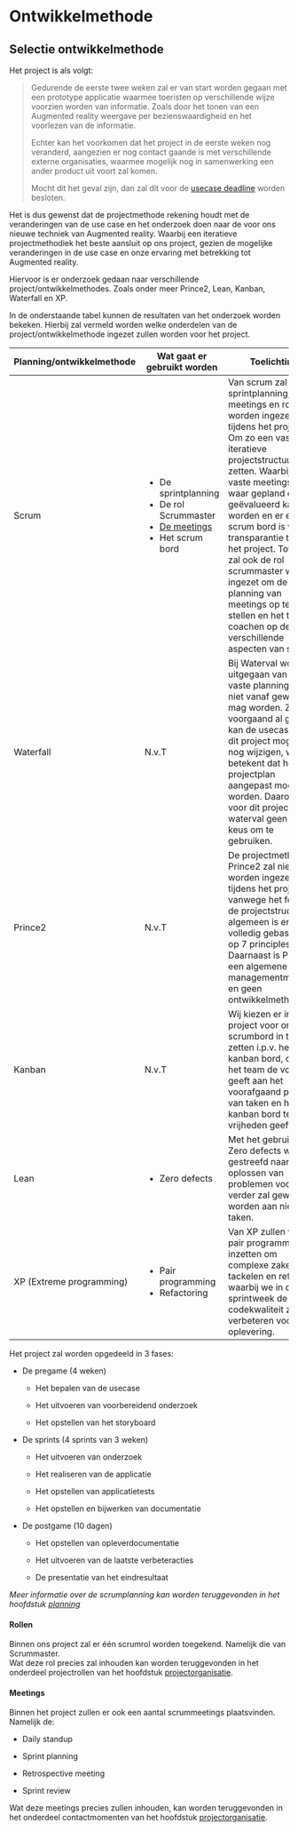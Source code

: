 Ontwikkelmethode
================

## Selectie ontwikkelmethode
Het project is als volgt:
 
> Gedurende de eerste twee weken zal er van start worden gegaan met een prototype applicatie waarmee toeristen op verschillende wijze voorzien worden van informatie. Zoals door het tonen van een Augmented reality weergave per bezienswaardigheid en het voorlezen van de informatie.
>
>Echter kan het voorkomen dat het project in de eerste weken nog veranderd, aangezien er nog contact gaande is met verschillende externe organisaties, waarmee mogelijk nog in samenwerking een ander product uit voort zal komen.
>
>Mocht dit het geval zijn, dan zal dit voor de [usecase deadline](./5.%20planning.md) worden besloten. 

Het is dus gewenst dat de projectmethode rekening houdt met de veranderingen van de use case en het onderzoek doen naar de voor ons nieuwe techniek van Augmented reality. Waarbij een iteratieve projectmethodiek het beste aansluit op ons project, gezien de mogelijke veranderingen in de use case en onze ervaring met betrekking tot Augmented reality.

Hiervoor is er onderzoek gedaan naar verschillende project/ontwikkelmethodes. Zoals onder meer Prince2, Lean, Kanban, Waterfall en XP.

In de onderstaande tabel kunnen de resultaten van het onderzoek worden bekeken. Hierbij zal vermeld worden welke onderdelen van de project/ontwikkelmethode ingezet zullen worden voor het project.

| Planning/ontwikkelmethode | Wat gaat er gebruikt worden | Toelichting |
|---------------------------|-----------------------------|-------------|
| Scrum                     | <ul><li>De sprintplanning </li><li>De rol Scrummaster</li><li>[De meetings](#meeting)</li><li>Het scrum bord</li></ul>                            |  Van scrum zal de sprintplanning, meetings en rollen worden ingezet tijdens het project. Om zo een vaste iteratieve projectstructuur op te zetten. Waarbij er vaste meetings zijn waar gepland en geëvalueerd kan worden en er een scrum bord is voor transparantie tijdens het project. Tot slot zal ook de rol scrummaster worden ingezet om de planning van meetings op te stellen en het team te coachen op de verschillende aspecten van scrum       |
| Waterfall                 | N.v.T                            | Bij Waterval wordt er uitgegaan van een vaste planning waar niet vanaf geweken mag worden. Zoals voorgaand al gezegd kan de usecase van dit project mogelijk nog wijzigen, wat betekent dat het projectplan aangepast moet worden. Daarom is voor dit project waterval geen goede keus om te gebruiken.             |
| Prince2                   |  N.v.T                           |  De projectmethode Prince2 zal niet worden ingezet tijdens het project, vanwege het feit dat de projectstructuur te algemeen is en het volledig gebaseerd is op 7 principles. Daarnaast is Prince2 een algemene managementmethode en geen ontwikkelmethode.        |
| Kanban                    |   N.v.T                          |     Wij kiezen er in ons project voor om het scrumbord in te zetten i.p.v. het kanban bord, omdat het team de voorkeur geeft aan het voorafgaand plannen van taken en het de kanban bord teveel vrijheden geeft.
| Lean                      |   <ul><li>Zero defects</li></ul>                          |  Met het gebruik van Zero defects wordt er gestreefd naar het oplossen van problemen voordat er verder zal gewerkt worden aan nieuwe taken.            |
| XP (Extreme programming)  |   <ul><li>Pair programming</li><li>Refactoring</li></ul>                          | Van XP zullen we de pair programming inzetten om complexe zaken te tackelen en refactors waarbij we in de 3e sprintweek de codekwaliteit zullen verbeteren voor oplevering.           |

Het project zal worden opgedeeld in 3 fases:
-   De pregame (4 weken)

    -   Het bepalen van de usecase

    -   Het uitvoeren van voorbereidend onderzoek

    -   Het opstellen van het storyboard

-   De sprints (4 sprints van 3 weken)

    -   Het uitvoeren van onderzoek

    -   Het realiseren van de applicatie

    -   Het opstellen van applicatietests

    -   Het opstellen en bijwerken van documentatie

-   De postgame (10 dagen)

    -   Het opstellen van opleverdocumentatie

    -   Het uitvoeren van de laatste verbeteracties

    -   De presentatie van het eindresultaat

*Meer informatie over de scrumplanning kan worden teruggevonden in het hoofdstuk [planning](./5.%20planning.md)*


#### Rollen

Binnen ons project zal er één scrumrol worden toegekend. Namelijk die van
Scrummaster.  
Wat deze rol precies zal inhouden kan worden teruggevonden in het onderdeel
projectrollen van het hoofdstuk [projectorganisatie](./8.%20projectorganisatie.md).

#### Meetings

Binnen het project zullen er ook een aantal scrummeetings plaatsvinden.  
Namelijk de:

-   Daily standup

-   Sprint planning

-   Retrospective meeting

-   Sprint review


Wat deze meetings precies zullen inhouden, kan worden teruggevonden in het
onderdeel contactmomenten van het hoofdstuk [projectorganisatie](./8.%20projectorganisatie.md).
